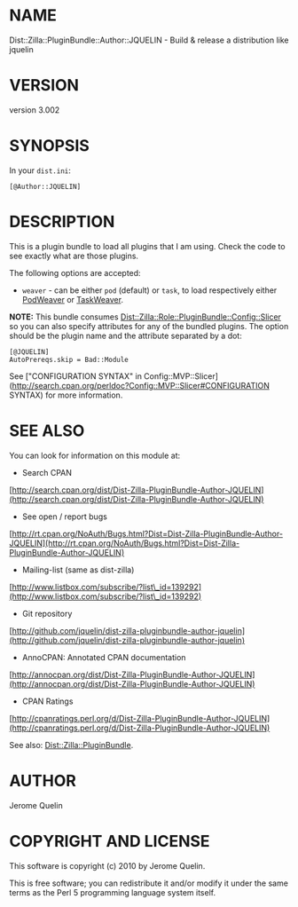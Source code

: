 # NAME

Dist::Zilla::PluginBundle::Author::JQUELIN - Build & release a distribution like jquelin

# VERSION

version 3.002

# SYNOPSIS

In your `dist.ini`:

    [@Author::JQUELIN]

# DESCRIPTION

This is a plugin bundle to load all plugins that I am using. Check the
code to see exactly what are those plugins.

The following options are accepted:

- `weaver` - can be either `pod` (default) or `task`, to load
respectively either [PodWeaver](http://search.cpan.org/perldoc?Dist::Zilla::Plugin::PodWeaver) or
[TaskWeaver](http://search.cpan.org/perldoc?Dist::Zilla::Plugin::TaskWeaver).

__NOTE:__ This bundle consumes
[Dist::Zilla::Role::PluginBundle::Config::Slicer](http://search.cpan.org/perldoc?Dist::Zilla::Role::PluginBundle::Config::Slicer) so you can also
specify attributes for any of the bundled plugins. The option should be
the plugin name and the attribute separated by a dot:

    [@JQUELIN]
    AutoPrereqs.skip = Bad::Module

See ["CONFIGURATION SYNTAX" in Config::MVP::Slicer](http://search.cpan.org/perldoc?Config::MVP::Slicer#CONFIGURATION SYNTAX) for more information.

# SEE ALSO

You can look for information on this module at:

- Search CPAN

[http://search.cpan.org/dist/Dist-Zilla-PluginBundle-Author-JQUELIN](http://search.cpan.org/dist/Dist-Zilla-PluginBundle-Author-JQUELIN)

- See open / report bugs

[http://rt.cpan.org/NoAuth/Bugs.html?Dist=Dist-Zilla-PluginBundle-Author-JQUELIN](http://rt.cpan.org/NoAuth/Bugs.html?Dist=Dist-Zilla-PluginBundle-Author-JQUELIN)

- Mailing-list (same as dist-zilla)

[http://www.listbox.com/subscribe/?list\_id=139292](http://www.listbox.com/subscribe/?list\_id=139292)

- Git repository

[http://github.com/jquelin/dist-zilla-pluginbundle-author-jquelin](http://github.com/jquelin/dist-zilla-pluginbundle-author-jquelin)

- AnnoCPAN: Annotated CPAN documentation

[http://annocpan.org/dist/Dist-Zilla-PluginBundle-Author-JQUELIN](http://annocpan.org/dist/Dist-Zilla-PluginBundle-Author-JQUELIN)

- CPAN Ratings

[http://cpanratings.perl.org/d/Dist-Zilla-PluginBundle-Author-JQUELIN](http://cpanratings.perl.org/d/Dist-Zilla-PluginBundle-Author-JQUELIN)

See also: [Dist::Zilla::PluginBundle](http://search.cpan.org/perldoc?Dist::Zilla::PluginBundle).

# AUTHOR

Jerome Quelin

# COPYRIGHT AND LICENSE

This software is copyright (c) 2010 by Jerome Quelin.

This is free software; you can redistribute it and/or modify it under
the same terms as the Perl 5 programming language system itself.
